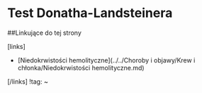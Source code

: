 # Test Donatha-Landsteinera





##Linkujące do tej strony

[links]

- [Niedokrwistości hemolityczne](../../Choroby i objawy/Krew i chłonka/Niedokrwistości hemolityczne.md)


[/links]
!tag:
~

